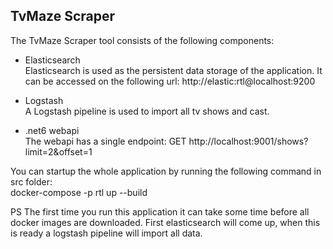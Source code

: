 ## TvMaze Scraper

The TvMaze Scraper tool consists of the following components:

* Elasticsearch  
   Elasticsearch is used as the persistent data storage of the application.
   It can be accessed on the following url: http://elastic:rtl@localhost:9200

*  Logstash  
   A Logstash pipeline is used to import all tv shows and cast. 
  
* .net6 webapi  
  The webapi has a single endpoint: GET http://localhost:9001/shows?limit=2&offset=1
    
You can startup the whole application by running the following command in src folder:  
docker-compose -p rtl up --build

PS The first time you run this application it can take some time before all docker images are downloaded.
First elasticsearch will come up, when this is ready a logstash pipeline will import all data.
